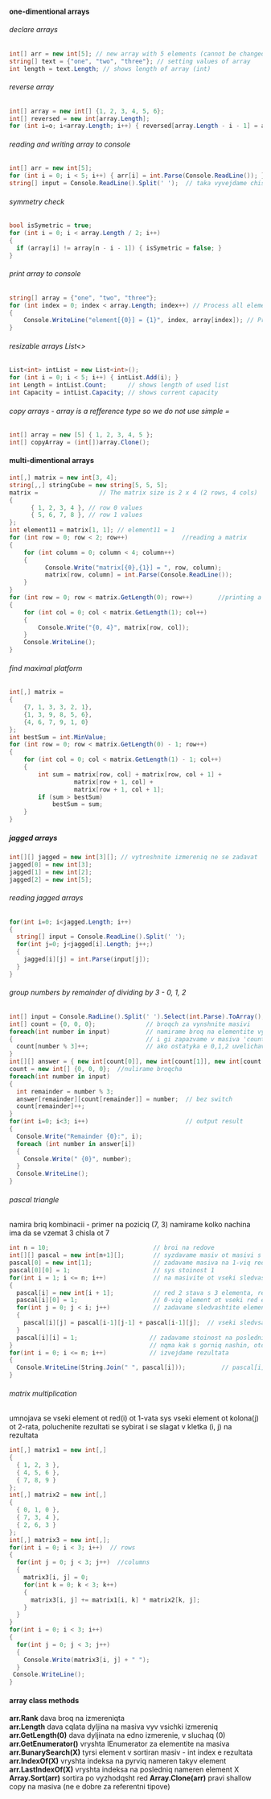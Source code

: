 #### one-dimentional arrays
###### declare arrays
```C#
int[] arr = new int[5]; // new array with 5 elements (cannot be changed)
string[] text = {"one", "two", "three"}; // setting values of array
int length = text.Length; // shows length of array (int)
```
###### reverse array
```C#
int[] array = new int[] {1, 2, 3, 4, 5, 6};
int[] reversed = new int[array.Length];
for (int i=o; i<array.Length; i++) { reversed[array.Length - i - 1] = array[i]; }
```
###### reading and writing array to console
```C#
int[] arr = new int[5];
for (int i = 0; i < 5; i++) { arr[i] = int.Parse(Console.ReadLine()); }
string[] input = Console.ReadLine().Split(' ');  // taka vyvejdame chisla ot tipa - 1 2 3 5 7 8
```
###### symmetry check
```C#
bool isSymetric = true;
for (int i = 0; i < array.Length / 2; i++)
{
  if (array[i] != array[n - i - 1]) { isSymetric = false; }
}
```
###### print array to console
```C#
string[] array = {"one", "two", "three"};
for (int index = 0; index < array.Length; index++) // Process all elements of the array
{
    Console.WriteLine("element[{0}] = {1}", index, array[index]); // Print each element on a separate line
}
```
###### resizable arrays List<>
```C#
List<int> intList = new List<int>();
for (int i = 0; i < 5; i++) { intList.Add(i); }
int Length = intList.Count;      // shows length of used list
int Capacity = intList.Capacity; // shows current capacity
```
###### copy arrays - array is a refference type so we do not use simple =
```C#
int[] array = new [5] { 1, 2, 3, 4, 5 };
int[] copyArray = (int[])array.Clone();
```
#### multi-dimentional arrays
```C#
int[,] matrix = new int[3, 4];
string[,,] stringCube = new string[5, 5, 5];
matrix =                 // The matrix size is 2 x 4 (2 rows, 4 cols)
{
      { 1, 2, 3, 4 }, // row 0 values
      { 5, 6, 7, 8 }, // row 1 values
}; 
int element11 = matrix[1, 1]; // element11 = 1
for (int row = 0; row < 2; row++)               //reading a matrix
{
    for (int column = 0; column < 4; column++)
    {
          Console.Write("matrix[{0},{1}] = ", row, column);
          matrix[row, column] = int.Parse(Console.ReadLine());
    }
}
for (int row = 0; row < matrix.GetLength(0); row++)       //printing a matrix
{
    for (int col = 0; col < matrix.GetLength(1); col++)
    {
        Console.Write("{0, 4}", matrix[row, col]);
    }
    Console.WriteLine();
}
```
###### find maximal platform
```C#
int[,] matrix =
{
    {7, 1, 3, 3, 2, 1},
    {1, 3, 9, 8, 5, 6},
    {4, 6, 7, 9, 1, 0}
};
int bestSum = int.MinValue;
for (int row = 0; row < matrix.GetLength(0) - 1; row++)
{
    for (int col = 0; col < matrix.GetLength(1) - 1; col++)
    {
        int sum = matrix[row, col] + matrix[row, col + 1] +
                  matrix[row + 1, col] +
                  matrix[row + 1, col + 1];
        if (sum > bestSum)
            bestSum = sum;
    }
}
```
##### jagged arrays
```C#
int[][] jagged = new int[3][]; // vytreshnite izmereniq ne se zadavat
jagged[0] = new int[3];
jagged[1] = new int[2];
jagged[2] = new int[5];
````
###### reading jagged arrays
```C#
for(int i=0; i<jagged.Length; i++)
{
  string[] input = Console.ReadLine().Split(' '); 
  for(int j=0; j<jagged[i].Length; j++;)
  {
    jagged[i][j] = int.Parse(input[j]);
  }
}
```
###### group numbers by remainder of dividing by 3 - 0, 1, 2
```C#
int[] input = Console.RadLine().Split(' ').Select(int.Parse).ToArray(); // another way to input
int[] count = {0, 0, 0};              // broqch za vynshnite masivi
foreach(int number in input)          // namirame broq na elementite vyv vseki ot vynshnite masivi
{                                     // i gi zapazvame v masiva 'count'
  count[number % 3]++;                // ako ostatyka e 0,1,2 uvelichavame syotvetnoto chislo v count
}
int[][] answer = { new int[count[0]], new int[count[1]], new int[count[2]] };
count = new int[] {0, 0, 0};  //nulirame broqcha
foreach(int number in input)
{
  int remainder = number % 3;
  answer[remainder][count[remainder]] = number;  // bez switch
  count[remainder]++;
}
for(int i=0; i<3; i++)                           // output result
{
  Console.Write("Remainder {0}:", i);
  foreach (int number in answer[i])
  {
    Console.Write(" {0}", number);
  }
  Console.WriteLine();
}
```
###### pascal triangle
namira briq kombinacii - primer na poziciq (7, 3) namirame kolko nachina ima da se vzemat 3 chisla ot 7
```C#
int n = 10;                             // broi na redove
int[][] pascal = new int[n+1][];        // syzdavame masiv ot masivi s n+1 na broi redove
pascal[0] = new int[1];                 // zadavame masiva na 1-viq red
pascal[0][0] = 1;                       // sys stoinost 1
for(int i = 1; i <= n; i++)             // na masivite ot vseki sledvasht red dobavqme po oshte 1 element
{                                       
  pascal[i] = new int[i + 1];           // red 2 stava s 3 elementa, red 5 stava s 6 elementa i t.n.
  pascal[i][0] = 1;                     // 0-viq element ot vseki red e 1
  for(int j = 0; j < i; j++)            // zadavame sledvashtite elementi na vseki red s cikal
  {
    pascal[i][j] = pascal[i-1][j-1] + pascal[i-1][j];  // vseki sledvsaht element e sbora ot tezi nad nego
  }
  pascal[i][i] = 1;                    // zadavame stoinost na posledniq element 
}                                      // nqma kak s gorniq nashin, otdqsno e prazno
for(int i = 0; i <= n; i++)            // izvejdame rezultata
{
  Console.WriteLine(String.Join(" ", pascal[i]));          // pascal[i] sa vsichki masivi
}
```
###### matrix multiplication
umnojava se vseki element ot red(i) ot 1-vata sys vseki element ot kolona(j) ot 2-rata, 
poluchenite rezultati se sybirat i se slagat v kletka (i, j) na rezultata
```C#
int[,] matrix1 = new int[,]
{
  { 1, 2, 3 },
  { 4, 5, 6 },
  { 7, 8, 9 }
};
int[,] matrix2 = new int[,]
{
  { 0, 1, 0 },
  { 7, 3, 4 },
  { 2, 6, 3 }
};
int[,] matrix3 = new int[,];
for(int i = 0; i < 3; i++)  // rows
{
  for(int j = 0; j < 3; j++)  //columns
  {
    matrix3[i, j] = 0;
    for(int k = 0; k < 3; k++)
    {
      matrix3[i, j] += matrix1[i, k] * matrix2[k, j];
    }
  }
}
for(int i = 0; i < 3; i++)
{
  for(int j = 0; j < 3; j++)
  {
    Console.Write(matrix3[i, j] + " ");
  }
 Console.WriteLine(); 
}
```
#### array class methods
**arr.Rank**                 dava broq na izmereniqta  
**arr.Length**               dava cqlata dyljina na masiva vyv vsichki izmereniq  
**arr.GetLength(0)**         dava dyljinata na edno izmerenie, v sluchaq (0)  
**arr.GetEnumerator()**      vryshta IEnumerator za elementite na masiva  
**arr.BunarySearch(X)**      tyrsi element v sortiran masiv - int index e rezultata
**arr.IndexOf(X)**           vryshta indeksa na pyrviq nameren takyv element  
**arr.LastIndexOf(X)**       vryshta indeksa na posledniq nameren element X
**Array.Sort(arr)**          sortira po vyzhodqsht red
**Array.Clone(arr)**         pravi shallow copy na masiva (ne e dobre za referentni tipove)
